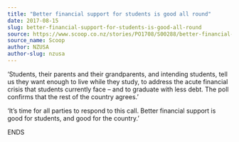 ```yaml
---
title: "Better financial support for students is good all round"
date: 2017-08-15
slug: better-financial-support-for-students-is-good-all-round
source: https://www.scoop.co.nz/stories/PO1708/S00288/better-financial-support-for-students-is-good-all-round.htm
source_name: Scoop
author: NZUSA
author-slug: nzusa
---
```


<p>‘Students, their parents and their
grandparents, and intending students, tell us they want
enough to live while they study, to address the acute
financial crisis that students currently face – and to
graduate with less debt. The poll confirms that the rest of
the country agrees.’</p>

<p>‘It’s time for all parties
to respond to this call. Better financial support is good
for students, and good for the country.’</p><p>ENDS
</p>

